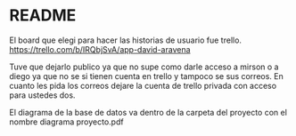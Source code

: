 # README

El board que elegi para hacer las historias de usuario fue trello.
https://trello.com/b/IRQbjSvA/app-david-aravena

Tuve que dejarlo publico ya que no supe como darle acceso a mirson o a diego ya que no se si tienen cuenta en trello y tampoco se sus correos. En cuanto les pida los correos dejare la cuenta de trello privada con acceso para ustedes dos.

El diagrama de la base de datos va dentro de la carpeta del proyecto con el nombre diagrama proyecto.pdf
